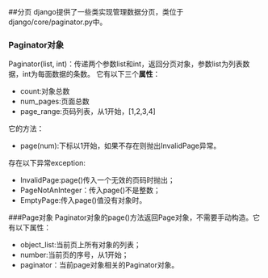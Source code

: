 ##分页
django提供了一些类实现管理数据分页，类位于django/core/paginator.py中。
### Paginator对象
Paginator(list, int)：传递两个参数list和int，返回分页对象，参数list为列表数据，int为每面数据的条数。
它有以下三个**属性**：
* count:对象总数
* num_pages:页面总数
* page_range:页码列表，从1开始，[1,2,3,4]

它的方法：
* page(num):下标以1开始，如果不存在则抛出InvalidPage异常。

存在以下异常exception:
* InvalidPage:page()传入一个无效的页码时抛出；
* PageNotAnInteger：传入page()不是整数；
* EmptyPage:传入page()值没有对象时。

###Page对象
Paginator对象的page()方法返回Page对象，不需要手动构造。它有以下属性：
* object_list:当前页上所有对象的列表；
* number:当前页的序号，从1开始；
* paginator：当前page对象相关的Paginator对象。


